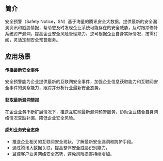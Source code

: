 ## 简介
安全预警（Safety Notice，SN）基于海量的腾讯安全大数据，提供最新的安全漏洞资讯和威胁情报，帮助您及时发现企业系统可能存在的安全威胁，及时跟踪修补系统资产漏洞，提高企业安全风险管理能力。您可根据企业自身实际情况，按需订阅，灵活定制安全预警服务。
## 应用场景
#### 传播最新安全事件
安全预警能为企业提供最新的互联网安全事件，加强企业信息获取能力和互联网安全事件的洞察能力，跟踪并分析行业最新安全态势。

#### 获取最新漏洞情报
在企业业务不断扩展情况下，推送互联网最新漏洞预警服务，协助企业结合自身网络情况查缺补漏，降低企业安全风险。

#### 感知业务安全态势
- 推送企业相关的互联网安全现状，了解最新安全漏洞和防护手段。
- 通过腾讯大数据关联，提高整体安全威胁识别能力。
- 监控客户业务网络安全态势，避免风险损害持续增加。
